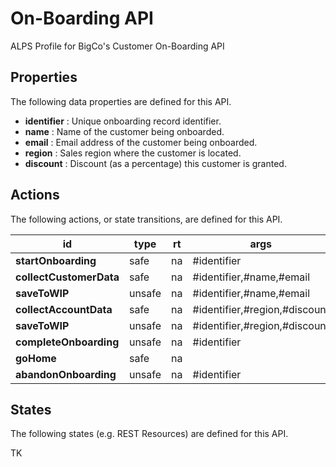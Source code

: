 # On-Boarding API


ALPS Profile for BigCo's Customer On-Boarding API

## Properties


The following data properties are defined for this API.


 - **identifier** : Unique onboarding record identifier.
 - **name** : Name of the customer being onboarded.
 - **email** : Email address of the customer being onboarded.
 - **region** : Sales region where the customer is located.
 - **discount** : Discount (as a percentage) this customer is granted.

## Actions


The following actions, or state transitions, are defined for this API.

id | type | rt | args | notes
--- | --- | --- | --- | ---
**startOnboarding** | safe | na | #identifier | .
**collectCustomerData** | safe | na | #identifier,#name,#email | .
**saveToWIP** | unsafe | na | #identifier,#name,#email | .
**collectAccountData** | safe | na | #identifier,#region,#discount | .
**saveToWIP** | unsafe | na | #identifier,#region,#discount | .
**completeOnboarding** | unsafe | na | #identifier | .
**goHome** | safe | na |  | .
**abandonOnboarding** | unsafe | na | #identifier | .

## States


The following states (e.g. REST Resources) are defined for this API.


TK

